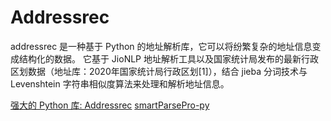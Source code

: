 # Addressrec

<show-structure depth="3"/>


addressrec 是一种基于 Python 的地址解析库，它可以将纷繁复杂的地址信息变成结构化的数据。
它基于 JioNLP 地址解析工具以及国家统计局发布的最新行政区划数据（地址库：2020年国家统计局行政区划[1]），结合 jieba 分词技术与 Levenshtein 字符串相似度算法来处理和解析地址信息。

<seealso>
<category ref="ref_docs">
    <a href="https://mp.weixin.qq.com/s/MW5gwDW8n3gLfv24ImG_HQ">强大的 Python 库: Addressrec</a>
</category>
<category ref="ref_github">
    <a href="https://github.com/wzc570738205/smartParsePro-py">smartParsePro-py</a>
</category>
<category ref="ref_issues">
</category>
<category ref="ref_hf">
</category>
<category ref="ref_ms">
</category>
</seealso>